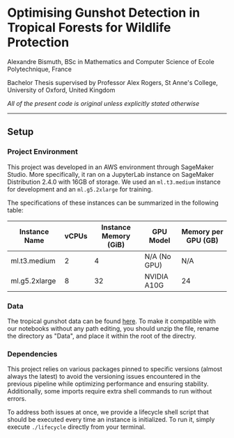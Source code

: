 # Optimising Gunshot Detection in Tropical Forests for Wildlife Protection
Alexandre Bismuth, BSc in Mathematics and Computer Science of Ecole Polytechnique, France

Bachelor Thesis supervised by Professor Alex Rogers, St Anne's College, University of Oxford, United Kingdom

*All of the present code is original unless explicitly stated otherwise*

---
## Setup 

### Project Environment

This project was developed in an AWS environment through SageMaker Studio. More specifically, it ran on a JupyterLab instance on SageMaker Distribution 2.4.0 with 16GB of storage. We used an `ml.t3.medium` instance for development and an `ml.g5.2xlarge` for training. 

The specifications of these instances can be summarized in the following table: 

| Instance Name  | vCPUs | Instance Memory (GiB) | GPU Model    | Memory per GPU (GB) |
|----------------|-------|-----------------------|--------------|---------------------|
| ml.t3.medium   | 2     | 4                     | N/A (No GPU) | N/A                 |
| ml.g5.2xlarge  | 8     | 32                    | NVIDIA A10G  | 24                  |

### Data

The tropical gunshot data can be found [here](https://data.mendeley.com/datasets/x48cwz364j/3). To make it compatible with our notebooks without any path editing, you should unzip the file, rename the directory as "Data", and place it within the root of the directry.

### Dependencies

This project relies on various packages pinned to specific versions (almost always the latest) to avoid the versioning issues encountered in the previous pipeline while optimizing performance and ensuring stability. Additionally, some imports require extra shell commands to run without errors. 

To address both issues at once, we provide a lifecycle shell script that should be executed every time an instance is initialized. To run it, simply execute `./lifecycle` directly from your terminal.